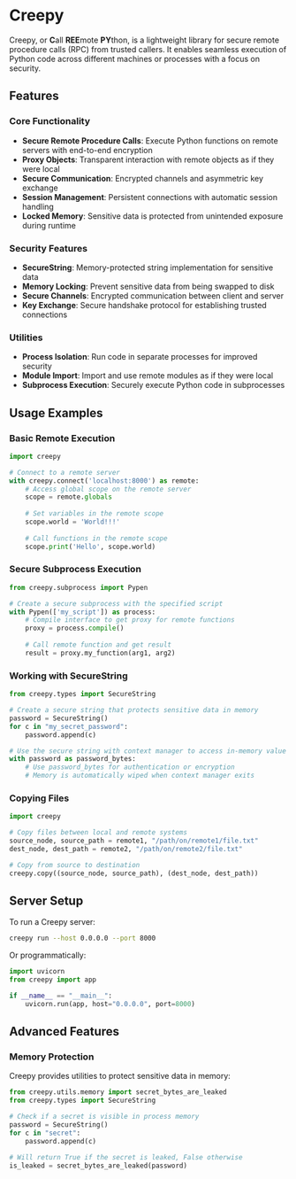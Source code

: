 # Creepy

Creepy, or **C**all **REE**mote **PY**thon, is a lightweight library for secure remote procedure calls (RPC) from trusted callers. It enables seamless execution of Python code across different machines or processes with a focus on security.

## Features

### Core Functionality

- **Secure Remote Procedure Calls**: Execute Python functions on remote servers with end-to-end encryption
- **Proxy Objects**: Transparent interaction with remote objects as if they were local
- **Secure Communication**: Encrypted channels and asymmetric key exchange
- **Session Management**: Persistent connections with automatic session handling
- **Locked Memory**: Sensitive data is protected from unintended exposure during runtime

### Security Features

- **SecureString**: Memory-protected string implementation for sensitive data
- **Memory Locking**: Prevent sensitive data from being swapped to disk
- **Secure Channels**: Encrypted communication between client and server
- **Key Exchange**: Secure handshake protocol for establishing trusted connections

### Utilities

- **Process Isolation**: Run code in separate processes for improved security
- **Module Import**: Import and use remote modules as if they were local
- **Subprocess Execution**: Securely execute Python code in subprocesses

## Usage Examples

### Basic Remote Execution

```python
import creepy

# Connect to a remote server
with creepy.connect('localhost:8000') as remote:
    # Access global scope on the remote server
    scope = remote.globals
    
    # Set variables in the remote scope
    scope.world = 'World!!!'
    
    # Call functions in the remote scope
    scope.print('Hello', scope.world)
```

### Secure Subprocess Execution

```python
from creepy.subprocess import Pypen

# Create a secure subprocess with the specified script
with Pypen(['my_script']) as process:
    # Compile interface to get proxy for remote functions
    proxy = process.compile()
    
    # Call remote function and get result
    result = proxy.my_function(arg1, arg2)
```

### Working with SecureString

```python
from creepy.types import SecureString

# Create a secure string that protects sensitive data in memory
password = SecureString()
for c in "my_secret_password":
    password.append(c)

# Use the secure string with context manager to access in-memory value
with password as password_bytes:
    # Use password_bytes for authentication or encryption
    # Memory is automatically wiped when context manager exits
```

### Copying Files

```python
import creepy

# Copy files between local and remote systems
source_node, source_path = remote1, "/path/on/remote1/file.txt"
dest_node, dest_path = remote2, "/path/on/remote2/file.txt"

# Copy from source to destination
creepy.copy((source_node, source_path), (dest_node, dest_path))
```

## Server Setup

To run a Creepy server:

```bash
creepy run --host 0.0.0.0 --port 8000
```

Or programmatically:

```python
import uvicorn
from creepy import app

if __name__ == "__main__":
    uvicorn.run(app, host="0.0.0.0", port=8000)
```

## Advanced Features

### Memory Protection

Creepy provides utilities to protect sensitive data in memory:

```python
from creepy.utils.memory import secret_bytes_are_leaked
from creepy.types import SecureString

# Check if a secret is visible in process memory
password = SecureString()
for c in "secret":
    password.append(c)

# Will return True if the secret is leaked, False otherwise
is_leaked = secret_bytes_are_leaked(password)
```
